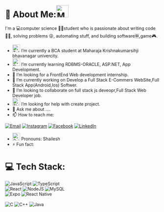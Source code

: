 # 💫 About Me:<img src="https://raw.githubusercontent.com/Tarikul-Islam-Anik/Animated-Fluent-Emojis/master/Emojis/People%20with%20professions/Man%20Technologist%20Light%20Skin%20Tone.png" alt="Man Technologist Light Skin Tone" width="40" height="40" />
I'm a 💻computer science 👨‍💻student who is passionate about writing code 👨‍💻, solving problems 😜, automating stuff, and building software🈸,game🎮.
- <img src="https://raw.githubusercontent.com/Tarikul-Islam-Anik/Animated-Fluent-Emojis/master/Emojis/Objects/Telescope.png" alt="Telescope" width="25" height="25" /> I’m currently a BCA student at Maharaja Krishnakumarsihji bhavanagar univercity.
- <img src="https://raw.githubusercontent.com/Tarikul-Islam-Anik/Animated-Fluent-Emojis/master/Emojis/Objects/Books.png" alt="Books" width="25" height="25" /> I’m currently learning  RDBMS-ORACLE, ASP.NET, App Development. 
- 👯 I’m looking for a FrontEnd Web development internship.
- 🔭 I’m currently working on Develop a Full Stack E-Commers WebSite,Full Stack App(Android,Ios) Softwer.
- 👯 I’m looking to collaborate on full stack js deveopr,Full Stack Web Developer job.
- <img src="https://raw.githubusercontent.com/Tarikul-Islam-Anik/Animated-Fluent-Emojis/master/Emojis/Smilies/Thinking%20Face.png" alt="Thinking Face" width="25" height="25" /> I’m looking for help with create project.
- 💬 Ask me about ....
- 📫 How to reach me:<br/>

[![Email](https://img.shields.io/badge/Gmail-D14836?style=for-the-badge&logo=gmail&logoColor=white)](mailto:shailesamakavana@gmail.com)
[![Instagram](https://img.shields.io/badge/Instagram-E4405F?style=for-the-badge&logo=instagram&logoColor=white)](https://www.instagram.com/shailesh.04m)
[![Facebook](https://img.shields.io/badge/Facebook-1877F2?style=for-the-badge&logo=facebook&logoColor=white)](https://www.facebook.com/shailesh.04m)
[![LinkedIn](https://img.shields.io/badge/LinkedIn-0A66C2?style=for-the-badge&logo=linkedin&logoColor=white)](https://www.linkedin.com/in/shailesh-04m/)

- <img src="https://raw.githubusercontent.com/Tarikul-Islam-Anik/Animated-Fluent-Emojis/master/Emojis/Smilies/Grinning%20Face%20with%20Smiling%20Eyes.png" alt="Grinning Face with Smiling Eyes" width="25" height="25" /> Pronouns: Shailesh
- ⚡ Fun fact:
  
# 💻 Tech Stack:
![JavaScript](https://img.shields.io/badge/javascript-%23323330.svg?style=for-the-badge&logo=javascript&logoColor=%23F7DF1E)
![TypeScript](https://img.shields.io/badge/typescript-%23007ACC.svg?style=for-the-badge&logo=typescript&logoColor=white) 
<br/>
![React](https://img.shields.io/badge/react-%2320232a.svg?style=for-the-badge&logo=react&logoColor=%2361DAFB) 
![NodeJS](https://img.shields.io/badge/node.js-6DA55F?style=for-the-badge&logo=node.js&logoColor=white) 
![MySQL](https://img.shields.io/badge/mysql-4479A1.svg?style=for-the-badge&logo=mysql&logoColor=white) 
<br/>
![Expo](https://img.shields.io/badge/expo-1C1E24?style=for-the-badge&logo=expo&logoColor=#D04A37) 
![React Native](https://img.shields.io/badge/react_native-%2320232a.svg?style=for-the-badge&logo=react&logoColor=%2361DAFB) 
<br><br/>
![C](https://img.shields.io/badge/c-00599C?style=for-the-badge&logo=c&logoColor=white)  ![C++](https://img.shields.io/badge/c++-00599C?style=for-the-badge&logo=c%2B%2B&logoColor=white)  ![Java](https://img.shields.io/badge/java-ED8B00?style=for-the-badge&logo=java&logoColor=white)

